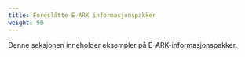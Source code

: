```yaml
---
title: Foreslåtte E-ARK informasjonspakker
weight: 90
---
```


Denne seksjonen inneholder eksempler på E-ARK-informasjonspakker.